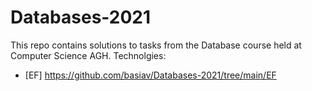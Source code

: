 # Databases-2021
This repo contains solutions to tasks from the Database course held at Computer Science AGH.
Technolgies:
* [EF] https://github.com/basiav/Databases-2021/tree/main/EF

